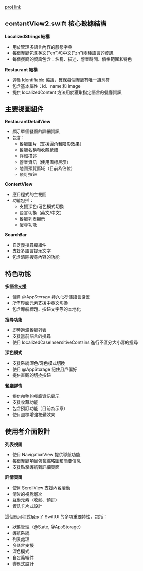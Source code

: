 <a href="link https://drive.google.com/drive/folders/1WLpgHL1t_AIcz7x77nh07r_rn2blvPVA?usp=drive_link
">proj link </a>
## contentView2.swift 核心數據結構

**LocalizedStrings 結構**
- 用於管理多語言內容的靜態字典
- 每個餐廳包含英文("en")和中文("zh")兩種語言的資訊
- 每個餐廳的資訊包含：名稱、描述、營業時間、價格範圍和特色

**Restaurant 結構**
- 遵循 Identifiable 協議，確保每個餐廳有唯一識別符
- 包含基本屬性：id、name 和 image
- 提供 localizedContent 方法用於獲取指定語言的餐廳資訊

## 主要視圖組件

**RestaurantDetailView**
- 顯示單個餐廳的詳細資訊
- 包含：
  - 餐廳圖片（支援圓角和陰影效果）
  - 餐廳名稱和收藏按鈕
  - 詳細描述
  - 營業資訊（使用圖標展示）
  - 地圖預覽區域（目前為佔位）
  - 預訂按鈕

**ContentView**
- 應用程式的主視圖
- 功能包括：
  - 支援深色/淺色模式切換
  - 語言切換（英文/中文）
  - 餐廳列表顯示
  - 搜尋功能

**SearchBar**
- 自定義搜尋欄組件
- 支援多語言提示文字
- 包含清除搜尋內容的功能

## 特色功能

**多語言支援**
- 使用 @AppStorage 持久化存儲語言設置
- 所有界面元素支援中英文切換
- 包含導航標題、按鈕文字等的本地化

**搜尋功能**
- 即時過濾餐廳列表
- 支援當前語言的搜尋
- 使用 localizedCaseInsensitiveContains 進行不區分大小寫的搜尋

**深色模式**
- 支援系統深色/淺色模式切換
- 使用 @AppStorage 記住用戶偏好
- 提供直觀的切換按鈕

**餐廳詳情**
- 提供完整的餐廳資訊展示
- 支援收藏功能
- 包含預訂功能（目前為示意）
- 使用圖標增強視覺效果

## 使用者介面設計

**列表視圖**
- 使用 NavigationView 提供導航功能
- 每個餐廳項目包含縮略圖和簡要信息
- 支援點擊導航到詳細頁面

**詳情頁面**
- 使用 ScrollView 支援內容滾動
- 清晰的視覺層次
- 互動元素（收藏、預訂）
- 資訊卡片式設計

這個應用程式展示了 SwiftUI 的多項重要特性，包括：
- 狀態管理（@State, @AppStorage）
- 導航系統
- 列表處理
- 多語言支援
- 深色模式
- 自定義組件
- 響應式設計


